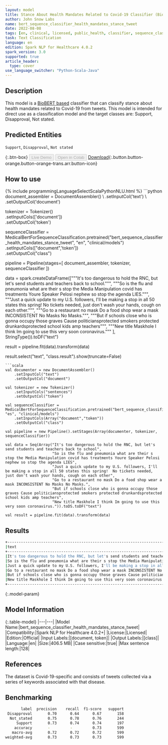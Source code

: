 ```yaml
---
layout: model
title: Stance About Health Mandates Related to Covid-19 Classifier (BioBERT)
author: John Snow Labs
name: bert_sequence_classifier_health_mandates_stance_tweet
date: 2022-08-08
tags: [en, clinical, licensed, public_health, classifier, sequence_classification, covid_19, tweet, stance, mandate]
task: Text Classification
language: en
edition: Spark NLP for Healthcare 4.0.2
spark_version: 3.0
supported: true
article_header:
  type: cover
use_language_switcher: "Python-Scala-Java"
---
```


## Description

This model is a [BioBERT based](https://github.com/dmis-lab/biobert) classifier that can classify stance about health mandates related to Covid-19 from tweets. 
This model is intended for direct use as a classification model and the target classes are: Support, Disapproval, Not stated.

## Predicted Entities

`Support`, `Disapproval`, `Not stated`

{:.btn-box}
<button class="button button-orange" disabled>Live Demo</button>
<button class="button button-orange" disabled>Open in Colab</button>
[Download](https://s3.amazonaws.com/auxdata.johnsnowlabs.com/clinical/models/bert_sequence_classifier_health_mandates_stance_tweet_en_4.0.2_3.0_1659982585130.zip){:.button.button-orange.button-orange-trans.arr.button-icon}

## How to use



<div class="tabs-box" markdown="1">
{% include programmingLanguageSelectScalaPythonNLU.html %}
```python
document_assembler = DocumentAssembler() \
    .setInputCol('text') \
    .setOutputCol('document')

tokenizer = Tokenizer() \
    .setInputCols(['document']) \
    .setOutputCol('token')

sequenceClassifier = MedicalBertForSequenceClassification.pretrained("bert_sequence_classifier_health_mandates_stance_tweet", "en", "clinical/models")\
    .setInputCols(["document",'token'])\
    .setOutputCol("class")

pipeline = Pipeline(stages=[
    document_assembler, 
    tokenizer,
    sequenceClassifier
])

data = spark.createDataFrame(["""It's too dangerous to hold the RNC, but let's send students and teachers back to school.""",
"""So is the flu and pneumonia what are their s stop the Media Manipulation covid has treatments Youre Speaker Pelosi nephew so stop the agenda LIES.""",
"""Just a quick update to my U.S. followers, I'll be making a stop in all 50 states this spring!  No tickets needed, just don't wash your hands, cough on each other.""",
"""Go to a restaurant no mask Do a food shop wear a mask INCONSISTENT No Masks No Masks.""",
"""But if schools close who is gonna occupy those graves Cause politiciansprotected smokers protected drunkardsprotected school kids amp teachers""",
"""New title Maskhole I think Im going to use this very soon coronavirus."""
], StringType()).toDF("text")
                              
result = pipeline.fit(data).transform(data)

result.select("text", "class.result").show(truncate=False)
```
```scala
val documenter = new DocumentAssembler() 
    .setInputCol("text") 
    .setOutputCol("document")

val tokenizer = new Tokenizer()
    .setInputCols("sentences")
    .setOutputCol("token")

val sequenceClassifier = MedicalBertForSequenceClassification.pretrained("bert_sequence_classifier_health_mandates_stance_tweet", "es", "clinical/models")
    .setInputCols(Array("document","token"))
    .setOutputCol("class")

val pipeline = new Pipeline().setStages(Array(documenter, tokenizer, sequenceClassifier))

val data = Seq(Array("It's too dangerous to hold the RNC, but let's send students and teachers back to school",
                     "So is the flu and pneumonia what are their s stop the Media Manipulation covid has treatments Youre Speaker Pelosi nephew so stop the agenda LIES",
                     "Just a quick update to my U.S. followers, I'll be making a stop in all 50 states this spring!  No tickets needed, just don't wash your hands, cough on each other",
                     "Go to a restaurant no mask Do a food shop wear a mask INCONSISTENT No Masks No Masks.",
                     "But if schools close who is gonna occupy those graves Cause politiciansprotected smokers protected drunkardsprotected school kids amp teachers",
                     "New title Maskhole I think Im going to use this very soon coronavirus.")).toDS.toDF("text")

val result = pipeline.fit(data).transform(data)
```
</div>

## Results

```bash
+------------------------------------------------------------------------------------------------------------------------------------------------------------------+-------------+
|text                                                                                                                                                              |result       |
+------------------------------------------------------------------------------------------------------------------------------------------------------------------+-------------+
|It's too dangerous to hold the RNC, but let's send students and teachers back to school.                                                                          |[Support]    |
|So is the flu and pneumonia what are their s stop the Media Manipulation covid has treatments Youre Speaker Pelosi nephew so stop the agenda LIES.                |[Disapproval]|
|Just a quick update to my U.S. followers, I'll be making a stop in all 50 states this spring!  No tickets needed, just don't wash your hands, cough on each other.|[Not stated] |
|Go to a restaurant no mask Do a food shop wear a mask INCONSISTENT No Masks No Masks.                                                                             |[Disapproval]|
|But if schools close who is gonna occupy those graves Cause politiciansprotected smokers protected drunkardsprotected school kids amp teachers                    |[Support]    |
|New title Maskhole I think Im going to use this very soon coronavirus.                                                                                            |[Not stated] |
+------------------------------------------------------------------------------------------------------------------------------------------------------------------+-------------+
```

{:.model-param}
## Model Information

{:.table-model}
|---|---|
|Model Name:|bert_sequence_classifier_health_mandates_stance_tweet|
|Compatibility:|Spark NLP for Healthcare 4.0.2+|
|License:|Licensed|
|Edition:|Official|
|Input Labels:|[document, token]|
|Output Labels:|[class]|
|Language:|en|
|Size:|406.5 MB|
|Case sensitive:|true|
|Max sentence length:|128|

## References

The dataset is Covid-19-specific and consists of tweets collected via a series of keywords associated with that disease.

## Benchmarking

```bash
       label  precision    recall  f1-score   support
 Disapproval       0.70      0.64      0.67       158
  Not_stated       0.75      0.78      0.76       244
     Support       0.73      0.74      0.74       197
    accuracy       -         -         0.73       599
   macro-avg       0.72      0.72      0.72       599
weighted-avg       0.73      0.73      0.73       599
```